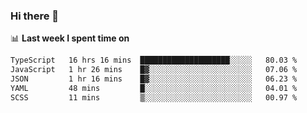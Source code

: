 ### Hi there 👋

<!--
**DBvc/DBvc** is a ✨ _special_ ✨ repository because its `README.md` (this file) appears on your GitHub profile.

Here are some ideas to get you started:

- 🔭 I’m currently working on ...
- 🌱 I’m currently learning ...
- 👯 I’m looking to collaborate on ...
- 🤔 I’m looking for help with ...
- 💬 Ask me about ...
- 📫 How to reach me: ...
- 😄 Pronouns: ...
- ⚡ Fun fact: ...
-->

📊 **Last week I spent time on**
<!--START_SECTION:waka-->

```txt
TypeScript   16 hrs 16 mins  ████████████████████░░░░░   80.03 %
JavaScript   1 hr 26 mins    █▓░░░░░░░░░░░░░░░░░░░░░░░   07.06 %
JSON         1 hr 16 mins    █▓░░░░░░░░░░░░░░░░░░░░░░░   06.23 %
YAML         48 mins         █░░░░░░░░░░░░░░░░░░░░░░░░   04.01 %
SCSS         11 mins         ▒░░░░░░░░░░░░░░░░░░░░░░░░   00.97 %
```

<!--END_SECTION:waka-->
